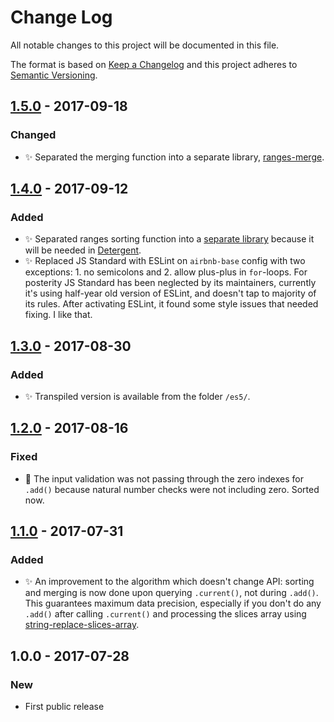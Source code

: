 # Change Log
All notable changes to this project will be documented in this file.

The format is based on [Keep a Changelog](http://keepachangelog.com/)
and this project adheres to [Semantic Versioning](http://semver.org/).

## [1.5.0] - 2017-09-18
### Changed
- ✨ Separated the merging function into a separate library, [ranges-merge](https://github.com/codsen/ranges-merge).

## [1.4.0] - 2017-09-12
### Added
- ✨ Separated ranges sorting function into a [separate library](https://github.com/codsen/ranges-sort) because it will be needed in [Detergent](https://github.com/codsen/detergent).
- ✨ Replaced JS Standard with ESLint on `airbnb-base` config with two exceptions: 1. no semicolons and 2. allow plus-plus in `for`-loops. For posterity JS Standard has been neglected by its maintainers, currently it's using half-year old version of ESLint, and doesn't tap to majority of its rules. After activating ESLint, it found some style issues that needed fixing. I like that.

## [1.3.0] - 2017-08-30
### Added
- ✨ Transpiled version is available from the folder `/es5/`.

## [1.2.0] - 2017-08-16
### Fixed
- 🔧 The input validation was not passing through the zero indexes for `.add()` because natural number checks were not including zero. Sorted now.

## [1.1.0] - 2017-07-31
### Added
- ✨ An improvement to the algorithm which doesn't change API: sorting and merging is now done upon querying `.current()`, not during `.add()`. This guarantees maximum data precision, especially if you don't do any `.add()` after calling `.current()` and processing the slices array using [string-replace-slices-array](https://github.com/codsen/string-replace-slices-array).

## 1.0.0 - 2017-07-28
### New
- First public release

[1.5.0]: https://github.com/codsen/string-slices-array-push/compare/v1.4.0...v1.5.0
[1.4.0]: https://github.com/codsen/string-slices-array-push/compare/v1.3.0...v1.4.0
[1.3.0]: https://github.com/codsen/string-slices-array-push/compare/v1.2.0...v1.3.0
[1.2.0]: https://github.com/codsen/string-slices-array-push/compare/v1.1.0...v1.2.0
[1.1.0]: https://github.com/codsen/string-slices-array-push/compare/v1.0.0...v1.1.0
